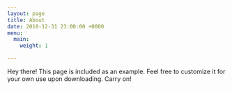 ```yaml
---
layout: page
title: About
date: 2010-12-31 23:00:00 +0000
menu:
  main:
    weight: 1

---
```

<p class="message">
  Hey there! This page is included as an example. Feel free to customize it for your own use upon downloading. Carry on!
</p>
